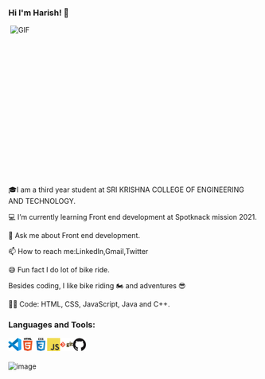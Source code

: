 ### Hi I'm Harish! 👋


 <img align="right" alt="GIF" src="https://user-images.githubusercontent.com/44522024/95550376-68e7f880-0a26-11eb-8284-3ae06236dba1.gif" width="500" height="320" />

 
🎓I am a third year student at  SRI KRISHNA COLLEGE OF ENGINEERING AND TECHNOLOGY.

💻 I’m currently learning Front end development at Spotknack mission 2021.

💬 Ask me about Front end development.

 📫 How to reach me:LinkedIn,Gmail,Twitter                                                                                                                                                                               
                                                                                                                                                                                
                                                                                                                                                                                
                                                                                                                                                                                
                                                                                                                                                                                
                                                                                                           
                                                                                                           
                                                                                                           
                                                                                                           
😅 Fun fact I do lot of bike ride.

Besides coding, I like bike riding 🏍 and adventures 😎

👩‍💻 Code: HTML, CSS, JavaScript, Java and C++.



### Languages and Tools:

<img align="left" alt="Visual Studio Code" width="26px" src="https://raw.githubusercontent.com/github/explore/80688e429a7d4ef2fca1e82350fe8e3517d3494d/topics/visual-studio-code/visual-studio-code.png" />
<img align="left" alt="HTML5" width="26px" src="https://raw.githubusercontent.com/github/explore/80688e429a7d4ef2fca1e82350fe8e3517d3494d/topics/html/html.png" />
<img align="left" alt="CSS3" width="26px" src="https://raw.githubusercontent.com/github/explore/80688e429a7d4ef2fca1e82350fe8e3517d3494d/topics/css/css.png" />
<img align="left" alt="JavaScript" width="26px" src="https://raw.githubusercontent.com/github/explore/80688e429a7d4ef2fca1e82350fe8e3517d3494d/topics/javascript/javascript.png" />
<img align="left" alt="Git" width="26px" src="https://raw.githubusercontent.com/github/explore/80688e429a7d4ef2fca1e82350fe8e3517d3494d/topics/git/git.png" />
<img align="left" alt="GitHub" width="26px" src="https://raw.githubusercontent.com/github/explore/78df643247d429f6cc873026c0622819ad797942/topics/github/github.png" />



<br />
<br />

![image](https://user-images.githubusercontent.com/90905707/136917877-1e17a872-2489-460a-8478-d1156241e2ff.png)
